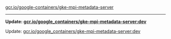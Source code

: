 [gcr.io/google-containers/gke-mpi-metadata-server](https://hub.docker.com/r/cruse/gke-mpi-metadata-server/tags/) 

----
**Update: [gcr.io/google_containers/gke-mpi-metadata-server:dev](https://hub.docker.com/r/cruse/gke-mpi-metadata-server/tags/)**

Update: [gcr.io/google_containers/gke-mpi-metadata-server:dev](https://hub.docker.com/r/cruse/gke-mpi-metadata-server/tags/)

